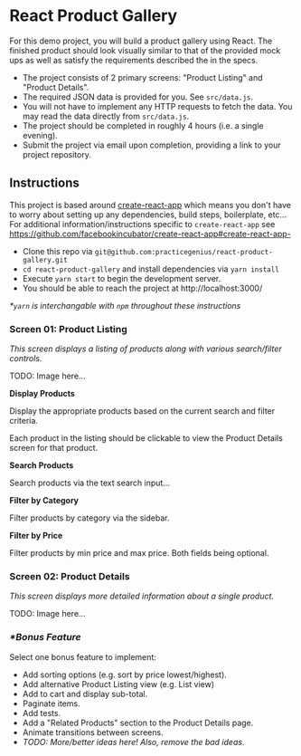 # React Product Gallery

For this demo project, you will build a product gallery using React. The finished product should look visually
 similar to that of the provided mock ups as well as satisfy the requirements described the in the specs. 
 
- The project consists of 2 primary screens: "Product Listing" and "Product Details".
- The required JSON data is provided for you. See `src/data.js`.
- You will not have to implement any HTTP requests to fetch the data. You may read the data directly from `src/data.js`.
- The project should be completed in roughly 4 hours (i.e. a single evening).
- Submit the project via email upon completion, providing a link to your project repository.

## Instructions

This project is based around [create-react-app](https://github.com/facebookincubator/create-react-app#create-react-app)
 which means you don't have to worry about setting up any dependencies, build steps, boilerplate, etc...
 For additional information/instructions specific to `create-react-app` see https://github.com/facebookincubator/create-react-app#create-react-app-

- Clone this repo via `git@github.com:practicegenius/react-product-gallery.git`
- `cd react-product-gallery` and install dependencies via `yarn install`
- Execute `yarn start` to begin the development server.
- You should be able to reach the project at http://localhost:3000/

_*`yarn` is interchangable with `npm` throughout these instructions_

### Screen 01: Product Listing

_This screen displays a listing of products along with various search/filter controls._

TODO: Image here...

**Display Products**

Display the appropriate products based on the current search and filter criteria.

Each product in the listing should be clickable to view the Product Details screen for that product.

**Search Products**

Search products via the text search input... 

**Filter by Category**

Filter products by category via the sidebar.

**Filter by Price**
 
Filter products by min price and max price. Both fields being optional.

### Screen 02: Product Details

_This screen displays more detailed information about a single product._

TODO: Image here...

### _*Bonus Feature_

Select one bonus feature to implement:
- Add sorting options (e.g. sort by price lowest/highest).
- Add alternative Product Listing view (e.g. List view)
- Add to cart and display sub-total.
- Paginate items.
- Add tests.
- Add a "Related Products" section to the Product Details page.
- Animate transitions between screens.
- _TODO: More/better ideas here! Also, remove the bad ideas._

